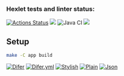 ### Hexlet tests and linter status:
[![Actions Status](https://github.com/Maxonquall/java-project-71/actions/workflows/hexlet-check.yml/badge.svg)](https://github.com/Maxonquall/java-project-71/actions)
<a href="https://codeclimate.com/github/Maxonquall/java-project-71/maintainability"><img src="https://api.codeclimate.com/v1/badges/41afcdb9f857e2ee4374/maintainability" /></a>
![Java CI](https://github.com/Maxonquall/java-project-71/actions/workflows/main.yml/badge.svg)
<a href="https://codeclimate.com/github/Maxonquall/java-project-71/test_coverage"><img src="https://api.codeclimate.com/v1/badges/41afcdb9f857e2ee4374/test_coverage" /></a>



## Setup

```bash
make -C app build
```

[![Difer](https://asciinema.org/a/2IbNt7wZqowzHMxYO4CvA2PxV.svg)](https://asciinema.org/a/2IbNt7wZqowzHMxYO4CvA2PxV)
[![Difer.yml](https://asciinema.org/a/hi8lnT1ZWDol2Km62OT5gA9fJ.svg)](https://asciinema.org/a/hi8lnT1ZWDol2Km62OT5gA9fJ)
[![Stylish](https://asciinema.org/a/ZCdNET9cPTopGJp58x7W3SZIY.svg)](https://asciinema.org/a/ZCdNET9cPTopGJp58x7W3SZIY)
[![Plain](https://asciinema.org/a/Qx1qXpj4QcNYwtZEl9OJlNOut.svg)](https://asciinema.org/a/Qx1qXpj4QcNYwtZEl9OJlNOut)
[![Json](https://asciinema.org/a/w416zZHdYJcUnZTjhKKJUi8dV.svg)](https://asciinema.org/a/w416zZHdYJcUnZTjhKKJUi8dV)